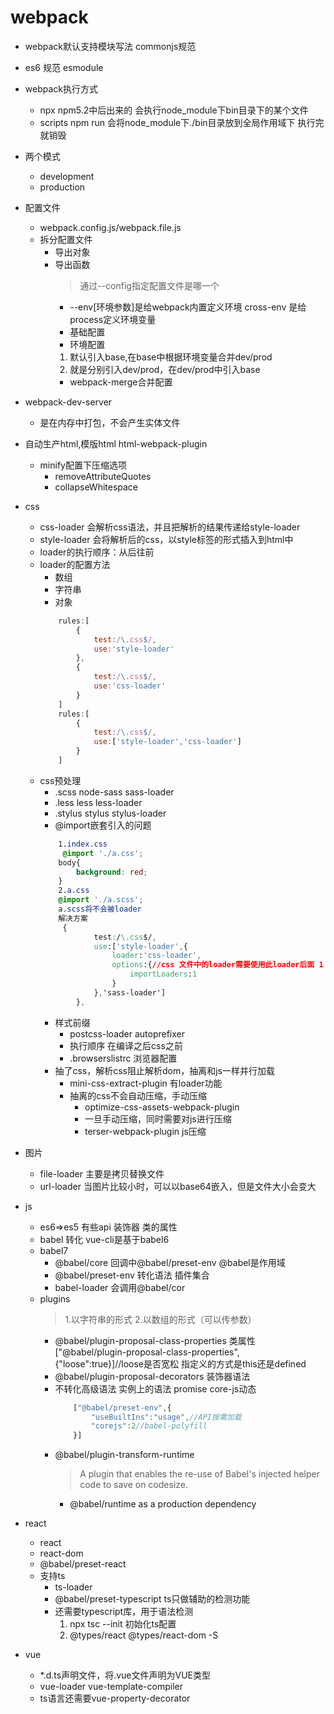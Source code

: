 # webpack

- webpack默认支持模块写法 commonjs规范
- es6 规范 esmodule 

- webpack执行方式
    - npx npm5.2中后出来的 会执行node_module下bin目录下的某个文件
    - scripts npm run 会将node_module下./bin目录放到全局作用域下 执行完就销毁
- 两个模式
    - development
    - production
- 配置文件
    - webpack.config.js/webpack.file.js 
    - 拆分配置文件
        - 导出对象
        - 导出函数
            >通过--config指定配置文件是哪一个
            - --env[环境参数]是给webpack内置定义环境 cross-env 是给process定义环境变量
            - 基础配置
            - 环境配置
            1. 默认引入base,在base中根据环境变量合并dev/prod
            2. 就是分别引入dev/prod，在dev/prod中引入base
            - webpack-merge合并配置
- webpack-dev-server
    - 是在内存中打包，不会产生实体文件
- 自动生产html,模版html html-webpack-plugin
    - minify配置下压缩选项
        - removeAttributeQuotes
        - collapseWhitespace
- css
    - css-loader 会解析css语法，并且把解析的结果传递给style-loader
    - style-loader 会将解析后的css，以style标签的形式插入到html中
    - loader的执行顺序：从后往前
    - loader的配置方法
        - 数组
        - 字符串
        - 对象
        ```js
            rules:[
                {
                    test:/\.css$/,
                    use:'style-loader'
                },
                {
                    test:/\.css$/,
                    use:'css-loader'
                }
            ]
            rules:[
                {
                    test:/\.css$/,
                    use:['style-loader','css-loader']
                }
            ]
        ```
    - css预处理
        - .scss node-sass sass-loader
        - .less less less-loader
        - .stylus stylus stylus-loader
        - @import嵌套引入的问题
        ```css
            1.index.css
             @import './a.css';
            body{
                background: red;
            }
            2.a.css
            @import './a.scss';
            a.scss将不会被loader
            解决方案
             {
                    test:/\.css$/,
                    use:['style-loader',{
                        loader:'css-loader',
                        options:{//css 文件中的loader需要使用此loader后面 1 个 loader去处理
                            importLoaders:1
                        }
                    },'sass-loader']
                },
        ```
        - 样式前缀
            - postcss-loader autoprefixer
            - 执行顺序 在编译之后css之前
            - .browserslistrc 浏览器配置
        - 抽了css，解析css阻止解析dom，抽离和js一样并行加载
            - mini-css-extract-plugin 有loader功能
            - 抽离的css不会自动压缩，手动压缩
                -  optimize-css-assets-webpack-plugin 
                - 一旦手动压缩，同时需要对js进行压缩
                - terser-webpack-plugin js压缩

- 图片
    - file-loader 主要是拷贝替换文件
    - url-loader 当图片比较小时，可以以base64嵌入，但是文件大小会变大
- js
    - es6=>es5 有些api 装饰器 类的属性
    - babel 转化   vue-cli是基于babel6
    - babel7
        - @babel/core 回调中@babel/preset-env  @babel是作用域
        - @babel/preset-env 转化语法 插件集合
        - babel-loader 会调用@babel/cor
    - plugins
        > 1.以字符串的形式 2.以数组的形式（可以传参数）
        - @babel/plugin-proposal-class-properties 类属性 
            ["@babel/plugin-proposal-class-properties",{"loose":true}]//loose是否宽松 指定义的方式是this还是defined
        - @babel/plugin-proposal-decorators 装饰器语法
        - 不转化高级语法 实例上的语法 promise core-js动态
            ```js
                ["@babel/preset-env",{
                    "useBuiltIns":"usage",//API按需加载
                    "corejs":2//babel-polyfill
                }]
            ```
        - @babel/plugin-transform-runtime
            > A plugin that enables the re-use of Babel's injected helper code to save on codesize.
            -  @babel/runtime as a production dependency 
- react
    - react
    - react-dom
    - @babel/preset-react 
    - 支持ts
        - ts-loader
        - @babel/preset-typescript ts只做辅助的检测功能
        - 还需要typescript库，用于语法检测
            1. npx tsc --init 初始化ts配置
            2. @types/react @types/react-dom -S
- vue
    - *.d.ts声明文件，将.vue文件声明为VUE类型
    - vue-loader vue-template-compiler
    - ts语言还需要vue-property-decorator 